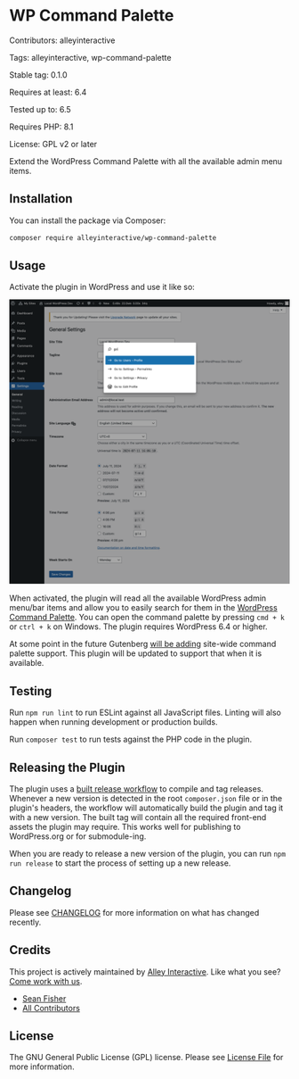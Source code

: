 # WP Command Palette

Contributors: alleyinteractive

Tags: alleyinteractive, wp-command-palette

Stable tag: 0.1.0

Requires at least: 6.4

Tested up to: 6.5

Requires PHP: 8.1

License: GPL v2 or later

Extend the WordPress Command Palette with all the available admin menu items.

## Installation

You can install the package via Composer:

```bash
composer require alleyinteractive/wp-command-palette
```

## Usage

Activate the plugin in WordPress and use it like so:

![Screenshot of plugin](./assets/screenshot.png)

When activated, the plugin will read all the available WordPress admin menu/bar
items and allow you to easily search for them in the
[WordPress Command Palette](https://make.wordpress.org/core/2023/07/17/introducing-the-wordpress-command-palette-api/). You can open the command palette
by pressing `cmd + k` or `ctrl + k` on Windows. The plugin requires WordPress 6.4 or higher.

At some point in the future Gutenberg
[will be adding](https://github.com/WordPress/gutenberg/pull/54515)
site-wide command palette support. This plugin will be updated to support that
when it is available.

## Testing

Run `npm run lint` to run ESLint against all JavaScript files. Linting will also
happen when running development or production builds.

Run `composer test` to run tests against the PHP code in the plugin.

## Releasing the Plugin

The plugin uses a [built release workflow](./.github/workflows/built-release.yml)
to compile and tag releases. Whenever a new version is detected in the root
`composer.json` file or in the plugin's headers, the workflow will automatically
build the plugin and tag it with a new version. The built tag will contain all
the required front-end assets the plugin may require. This works well for
publishing to WordPress.org or for submodule-ing.

When you are ready to release a new version of the plugin, you can run
`npm run release` to start the process of setting up a new release.

## Changelog

Please see [CHANGELOG](CHANGELOG.md) for more information on what has changed recently.

## Credits

This project is actively maintained by [Alley
Interactive](https://github.com/alleyinteractive). Like what you see? [Come work
with us](https://alley.com/careers/).

- [Sean Fisher](https://github.com/srtfisher)
- [All Contributors](../../contributors)

## License

The GNU General Public License (GPL) license. Please see [License File](LICENSE) for more information.
